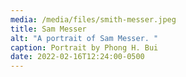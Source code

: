 ```yaml
---
media: /media/files/smith-messer.jpeg
title: Sam Messer
alt: "A portrait of Sam Messer. "
caption: Portrait by Phong H. Bui
date: 2022-02-16T12:24:00-0500
---
```


